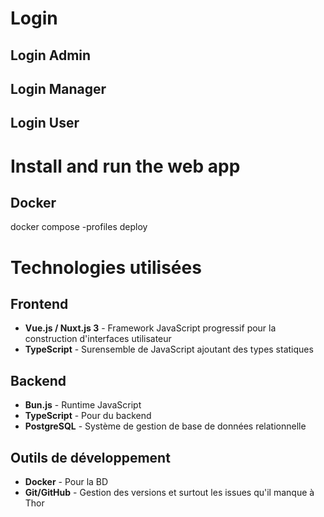 # Login
## Login Admin

## Login Manager

## Login User

# Install and run the web app

## Docker
docker compose -profiles deploy


# Technologies utilisées

## Frontend
- **Vue.js / Nuxt.js 3** - Framework JavaScript progressif pour la construction d'interfaces utilisateur
- **TypeScript** - Surensemble de JavaScript ajoutant des types statiques

## Backend
- **Bun.js** - Runtime JavaScript
- **TypeScript** - Pour du backend
- **PostgreSQL** - Système de gestion de base de données relationnelle

## Outils de développement
- **Docker** - Pour la BD
- **Git/GitHub** - Gestion des versions et surtout les issues qu'il manque à Thor
